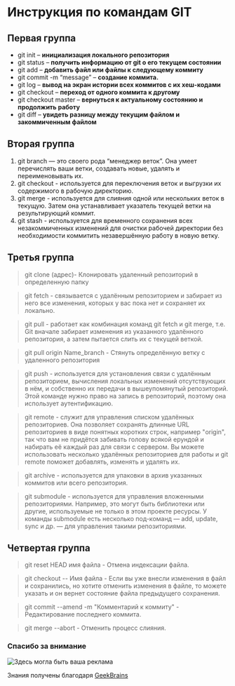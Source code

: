 # Инструкция по командам GIT

Первая группа
---
* git init – **инициализация локального репозитория**
* git status – **получить информацию от git о его текущем состоянии**
* git add – **добавить файл или файлы к следующему коммиту**
* git commit -m “message” – **создание коммита.**
* git log – **вывод на экран истории всех коммитов с их хеш-кодами**
* git checkout – **переход от одного коммита к другому**
* git checkout master – **вернуться к актуальному состоянию и продолжить работу**
* git diff – **увидеть разницу между текущим файлом и закоммиченным файлом**

Вторая группа
---
1. git branch  — это своего рода “менеджер веток”. Она умеет перечислять ваши ветки, создавать новые, удалять и переименовывать их.
2. git checkout - используется для переключения веток и выгрузки их содержимого в рабочую директорию.
3. git merge - используется для слияния одной или нескольких веток в текущую. Затем она устанавливает указатель текущей ветки на результирующий коммит.
4. git stash - используется для временного сохранения всех незакоммиченных изменений для очистки рабочей директории без необходимости коммитить незавершённую работу в новую ветку.

## Третья группа
> git clone (адрес)- Клонировать удаленный репозиторий в определенную папку

> git fetch - связывается с удалённым репозиторием и забирает из него все изменения, которых у вас пока нет и сохраняет их локально.

> git pull - работает как комбинация команд git fetch и git merge, т.е. Git вначале забирает изменения из указанного удалённого репозитория, а затем пытается слить их с текущей веткой.

> git pull origin Name_branch - Стянуть определённую ветку с удаленного репозитория

> git push - используется для установления связи с удалённым репозиторием, вычисления локальных изменений отсутствующих в нём, и собственно их передачи в вышеупомянутый репозиторий. Этой команде нужно право на запись в репозиторий, поэтому она использует аутентификацию.

> git remote - служит для управления списком удалённых репозиториев. Она позволяет сохранять длинные URL репозиториев в виде понятных коротких строк, например "origin", так что вам не придётся забивать голову всякой ерундой и набирать её каждый раз для связи с сервером. Вы можете использовать несколько удалённых репозиториев для работы и git remote поможет добавлять, изменять и удалять их.

> git archive - используется для упаковки в архив указанных коммитов или всего репозитория.

> git submodule - используется для управления вложенными репозиториями. Например, это могут быть библиотеки или другие, используемые не только в этом проекте ресурсы. У команды submodule есть несколько под-команд — add, update, sync и др. — для управления такими репозиториями.

## Четвертая группа

> git reset HEAD имя файла - Отмена индексации файла.

> git checkout -- Имя файла - Если вы уже внесли изменения в файл и сохранились, но хотите отменить изменения в файле, то можете указать и он вернет состояние файла предыдущего сохранения.

> git commit --amend -m "Комментарий к коммиту" - Редактирование последнего коммита.

> git merge --abort - Отменить процесс слияния.

### Cпасибо за внимание

![Здесь могла быть ваша реклама](RaM.jpg)

Знания получены благодаря [GeekBrains](https://gb.ru/)
